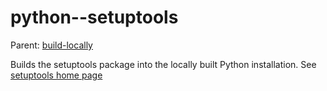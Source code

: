 python--setuptools
==================

Parent: [build-locally](../../README.md)

Builds the setuptools package into the locally built Python installation. See [setuptools home page](https://pypi.python.org/pypi/setuptools)

